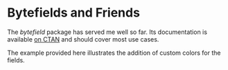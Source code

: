 Bytefields and Friends
======================

The  *bytefield* package  has  served  me well  so  far. Its documentation  is
available [on CTAN](https://www.ctan.org/pkg/bytefield)  and should cover most
use cases.

The example  provided here illustrates the  addition of custom colors  for the
fields.
